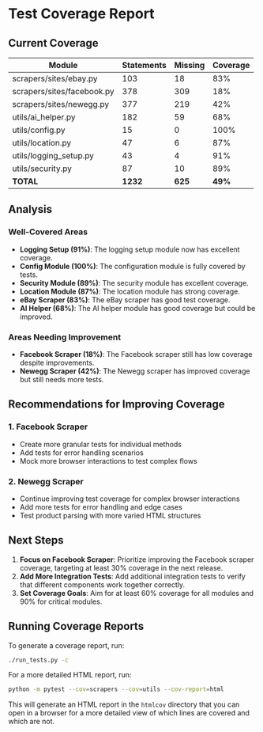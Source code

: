 # Test Coverage Report

## Current Coverage

| Module | Statements | Missing | Coverage |
|--------|------------|---------|----------|
| scrapers/sites/ebay.py | 103 | 18 | 83% |
| scrapers/sites/facebook.py | 378 | 309 | 18% |
| scrapers/sites/newegg.py | 377 | 219 | 42% |
| utils/ai_helper.py | 182 | 59 | 68% |
| utils/config.py | 15 | 0 | 100% |
| utils/location.py | 47 | 6 | 87% |
| utils/logging_setup.py | 43 | 4 | 91% |
| utils/security.py | 87 | 10 | 89% |
| **TOTAL** | **1232** | **625** | **49%** |

## Analysis

### Well-Covered Areas

- **Logging Setup (91%)**: The logging setup module now has excellent coverage.
- **Config Module (100%)**: The configuration module is fully covered by tests.
- **Security Module (89%)**: The security module has excellent coverage.
- **Location Module (87%)**: The location module has strong coverage.
- **eBay Scraper (83%)**: The eBay scraper has good test coverage.
- **AI Helper (68%)**: The AI helper module has good coverage but could be improved.

### Areas Needing Improvement

- **Facebook Scraper (18%)**: The Facebook scraper still has low coverage despite improvements.
- **Newegg Scraper (42%)**: The Newegg scraper has improved coverage but still needs more tests.

## Recommendations for Improving Coverage

### 1. Facebook Scraper

- Create more granular tests for individual methods
- Add tests for error handling scenarios
- Mock more browser interactions to test complex flows

### 2. Newegg Scraper

- Continue improving test coverage for complex browser interactions
- Add more tests for error handling and edge cases
- Test product parsing with more varied HTML structures

## Next Steps

1. **Focus on Facebook Scraper**: Prioritize improving the Facebook scraper coverage, targeting at least 30% coverage in the next release.
2. **Add More Integration Tests**: Add additional integration tests to verify that different components work together correctly.
3. **Set Coverage Goals**: Aim for at least 60% coverage for all modules and 90% for critical modules.

## Running Coverage Reports

To generate a coverage report, run:

```bash
./run_tests.py -c
```

For a more detailed HTML report, run:

```bash
python -m pytest --cov=scrapers --cov=utils --cov-report=html
```

This will generate an HTML report in the `htmlcov` directory that you can open in a browser for a more detailed view of which lines are covered and which are not. 